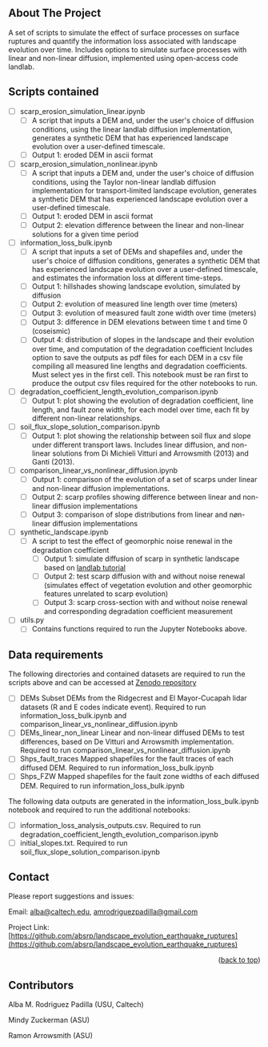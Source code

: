 <!-- ABOUT THE PROJECT -->
## About The Project
A set of scripts to simulate the effect of surface processes on surface ruptures and quantify the information loss associated with landscape evolution over time. Includes options to simulate surface processes with linear and non-linear diffusion, implemented using open-access code landlab.

## Scripts contained
- [ ] scarp_erosion_simulation_linear.ipynb
    - [ ] A script that inputs a DEM and, under the user's choice of diffusion conditions, using the linear landlab diffusion implementation, generates a synthetic DEM that has experienced landscape evolution over a  user-defined timescale. 
    - [ ] Output 1: eroded DEM in ascii format

- [ ] scarp_erosion_simulation_nonlinear.ipynb
    - [ ] A script that inputs a DEM and, under the user's choice of diffusion conditions, using the Taylor non-linear landlab diffusion implementation for transport-limited landscape evolution, generates a synthetic DEM that has experienced landscape evolution over a  user-defined timescale. 
    - [ ] Output 1: eroded DEM in ascii format
    - [ ] Output 2: elevation difference between the linear and non-linear solutions for a given time period

- [ ] information_loss_bulk.ipynb
    - [ ] A script that inputs a set of DEMs and shapefiles and, under the user's choice of diffusion conditions, generates a synthetic DEM that has experienced landscape evolution over a user-defined timescale, and estimates the information loss at different time-steps. 
    - [ ] Output 1: hillshades showing landscape evolution, simulated by diffusion
    - [ ] Output 2: evolution of measured line length over time (meters)
    - [ ] Output 3: evolution of measured fault zone width over time (meters)
    - [ ] Output 3: difference in DEM elevations between time t and time 0 (coseismic)
    - [ ] Output 4: distribution of slopes in the landscape and their evolution over time, and computation of the degradation coefficient
Includes option to save the outputs as pdf files for each DEM in a csv file compiling all measured line lengths and degradation coefficients. Must select yes in the first cell. This notebook must be ran first to produce the output csv files required for the other notebooks to run.

- [ ] degradation_coefficient_length_evolution_comparison.ipynb
    - [ ] Output 1: plot showing the evolution of degradation coefficient, line length, and fault zone width, for each model over time, each fit by different non-linear relationships.

- [ ] soil_flux_slope_solution_comparison.ipynb
    - [ ] Output 1: plot showing the relationship between soil flux and slope under different transport laws. Includes linear diffusion, and non-linear solutions from Di Michieli Vitturi and Arrowsmith (2013) and Ganti (2013).

- [ ] comparison_linear_vs_nonlinear_diffusion.ipynb
    - [ ] Output 1: comparison of the evolution of a set of scarps under linear and non-linear diffusion implementations.
    - [ ] Output 2: scarp profiles showing difference between linear and non-linear diffusion implementations
    - [ ] Output 3: comparison of slope distributions from linear and nøn-linear diffusion implementations

- [ ] synthetic_landscape.ipynb
  - [ ] A script to test the effect of geomorphic noise renewal in the degradation coefficient
    - [ ] Output 1: simulate diffusion of scarp in synthetic landscape based on [landlab tutorial](https://landlab.readthedocs.io/en/latest/tutorials/fault_scarp/landlab-fault-scarp.html)
    - [ ] Output 2: test scarp diffusion with and without noise renewal (simulates effect of vegetation evolution and other geomorphic features unrelated to scarp evolution)
    - [ ] Output 3: scarp cross-section with and without noise renewal and corresponding degradation coefficient measurement
        
- [ ] utils.py
    - [ ] Contains functions required to run the Jupyter Notebooks above. 

## Data requirements
The following directories and contained datasets are required to run the scripts above and can be accessed at [Zenodo repository](https://zenodo.org/records/10652348)

- [ ] DEMs
  Subset DEMs from the Ridgecrest and El Mayor-Cucapah lidar datasets (R and E codes indicate event). Required to run information_loss_bulk.ipynb and comparison_linear_vs_nonlinear_diffusion.ipynb
- [ ] DEMs_linear_non_linear
  Linear and non-linear diffused DEMs to test differences, based on De Vitturi and Arrowsmith implementation. Required to run comparison_linear_vs_nonlinear_diffusion.ipynb
- [ ] Shps_fault_traces
  Mapped shapefiles for the fault traces of each diffused DEM. Required to run information_loss_bulk.ipynb
- [ ] Shps_FZW
   Mapped shapefiles for the fault zone widths of each diffused DEM. Required to run information_loss_bulk.ipynb

The following data outputs are generated in the information_loss_bulk.ipynb notebook and required to run the additional notebooks: 
- [ ] information_loss_analysis_outputs.csv. Required to run degradation_coefficient_length_evolution_comparison.ipynb
- [ ] initial_slopes.txt. Required to run soil_flux_slope_solution_comparison.ipynb
<!-- CONTACT -->
## Contact

Please report suggestions and issues:

Email: alba@caltech.edu, amrodriguezpadilla@gmail.com

Project Link: [https://github.com/absrp/landscape_evolution_earthquake_ruptures](https://github.com/absrp/landscape_evolution_earthquake_ruptures)

<p align="right">(<a href="#readme-top">back to top</a>)</p>

<!-- CONTRIBUTORS -->
## Contributors

Alba M. Rodriguez Padilla (USU, Caltech)

Mindy Zuckerman (ASU)

Ramon Arrowsmith (ASU)
